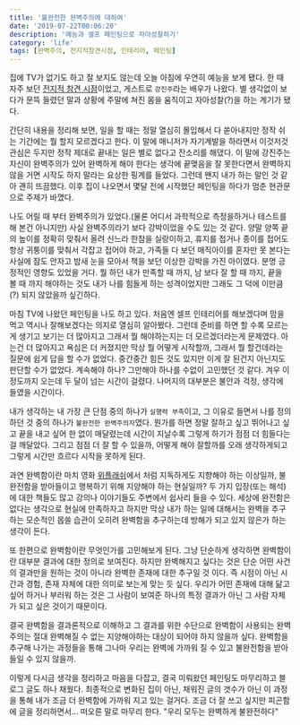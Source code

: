 ```yaml
---
title: '불완전한 완벽주의에 대하여'
date: '2019-07-22T00:06:20'
description: '예능과 셀프 페인팅으로 자아성찰하기'
category: 'life'
tags: [완벽주의, 전지적참견시점, 인테리어, 페인팅]
---
```


집에 TV가 없기도 하고 잘 보지도 않는데 오늘 아침에 우연히 예능을 보게 됐다. 한 때 자주 보던
[전지적 참견 시점](https://page.kakao.com/home?seriesId=51206359)이었고, 게스트로 `강진주`라는 배우가 나왔다. 별 생각없이 보다가 문뜩 들렸던 말과 상황에 주말에 쳐진 몸을 움직이고 자아성찰(?)을 하는 계기가 됐다.

간단히 내용을 정리해 보면, 일을 할 때는 정말 열심히 몰입해서 다 쏟아내지만 정작 쉬는 기간에는 뭘 할지 모르겠다고 한다. 이 말에 매니저가 자기계발을 하라면서 이것저것 관심은 두지만 정작 제대로 끝내는 일은 별로 없다고 잔소리를 해댔다. 이 말에 강진주는 자신이 완벽주의가 있어 완벽하게 해야 한다는 생각에 끝맺음을 잘 못한다면서 완벽하지 않을 거면 시작도 하지 말라는 요상한 핑계를 들었다. 그런데 왠지 내가 하는 말인 것 같아 괜히 뜨끔했다. 이후 집이 나오면서 몇달 전에 시작했단 페인팅을 하다가 멈춘 현관문으로 주제가 바꼈다.

나도 어릴 때 부터 완벽주의가 있었다.(물론 어디서 과학적으로 측정을하거나 테스트를 해 본건 아니지만) 사실 완벽주의라기 보다 강박이었을 수도 있는 것 같다. 양말 양쪽 끝의 높이를 정확히 맞춰서 올려 신느라 한참을 실랑이하고, 휴지를 접거나 종이를 접어도 항상 귀퉁이를 맞춰서 각잡고 접어야 하고, 가족들 다 보던 매직아이를 혼자만 못 본다는 사실에 잠도 안자고 밤새 눈을 모아서 책을 보던 이상한 강박을 가진 아이였다. 분명 긍정적인 영향도 있었을 거다. 뭘 하던 내가 만족할 때 까지, 남 보다 잘 할 때 까지, 끝을 볼 때 까지 해야하는 것도 내가 나를 힘들게 하는 성격이었지만 그래도 그 덕에 이만큼(?) 되지 않았을까 싶긴하다.

마침 TV에 나왔던 페인팅을 나도 하고 있다. 처음엔 셀프 인테리어를 해보겠다며 맘을 먹고 역시나 잘해보겠다는 의지로 열심히 알아봤다. 그런데 준비를 하면 할 수록 모르는게 생기고 보기는 더 많아지고 그래서 뭘 해야하는지는 더 모르겠더라는게 문제였다. 아는건 더 많아지고 욕심은 더 커졌지만 막상 뭘 어떻게 시작할까, 그래서 뭘 할건데라는 질문에 쉽게 답을 할 수가 없었다. 중간중간 힘든 것도 있지만 이게 잘 된건지 아닌지도 판단할 수가 없었다. 계속해야 하나? 그만해야 하나를 수없이 고민했던 것 같다. 겨우 이정도까지 오는데 두 달이 넘는 시간이 걸렸다. 나머지의 대부분은 불안과 걱정, 생각에 들였을 시간이다.

내가 생각하는 내 가장 큰 단점 중의 하나가 `실행력 부족`이고, 그 이유로 들면서 나를 정의하던 것 중의 하나가 `불완전한 완벽주의자`였다. 뭔가를 하면 정말 잘하고 싶고 뛰어나고 싶고 끝을 내고 싶어 한 없이 매달렸는데 시간이 지날수록 그렇게 하기가 점점 더 힘들다는 걸 깨달았다. 그리고 점점 더 잘 할 수 있을까, 어떻게 해야 잘할까를 오래 생각하게되고 그렇게 시간만 흐르다 시작을 못하게 된다.

과연 완벽함이란 마치 영화 [위플래쉬](https://page.kakao.com/home?seriesId=50504425)에서 처럼 지독하게도 지향해야 하는 이상일까, 불완전함을 받아들이고 행복하기 위해 지양해야 하는 현실일까? 두 가지 입장(또는 해석)에 대한 책들도 많고 강의나 이야기들도 주변에서 쉽사리 들을 수 있다. 세상에 완전함은 없다는 생각으로 현실에 만족하자고 하지만 막상 내가 하는 일에 대해서는 완벽을 추구하는 모순적인 몹쓸 습관이 오히려 완벽함을 추구하는데 방해가 되고 있지 않은가 하는 생각이 든다.

또 한편으로 완벽함이란 무엇인가를 고민해보게 된다. 그냥 단순하게 생각하면 완벽함이란 대부분 결과에 대한 정의로 보여진다. 하지만 완벽해지고 싶다는 것은 단순 어떤 사건의 결과만을 원하는 것이 아니라 완벽한 존재에 대한 추구일 것 이다. 즉 시점이 아닌 시간과 경험, 존재 자체에 대한 의미로 보는게 맞는 듯 싶다. 우리가 어떤 존재에 대해 닮고 싶어 하거나 부러워 하는 것은 그 사람이 보여준 하나의 특정 결과가 아닌 그 사람 자체가 되고 싶은 것이기 때문이다.

결국 완벽함을 결과론적으로 이해하고 그 결과를 위한 수단으로 완벽함이 사용되는 완벽주의는 절대 완벽해질 수 없는 지양해야하는 대상이 되어야 하지 않을까 싶다. 완벽함을 추구해 나가는 과정들을 통해 그나마 우리는 완벽에 가까워 질 수 있고 불완전함을 받아들일 수 있지 않을까.

이렇게 다시금 생각을 정리하고 마음을 다잡고, 결국 미뤄왔던 페인팅도 마무리하고 블로그 글도 하나 채웠다. 최종적으로 변화된 집이 아닌, 채워진 글의 갯수가 아닌 이 과정을 통해 내가 조금 더 완벽함에 가까워 지고 있는 걸거다. 조금 더 잘 쓰고 싶지만 피곤함에 글을 정리하면서... 떠오른 말로 마무리 한다. "우리 모두는 완벽하게 불완전하다"
